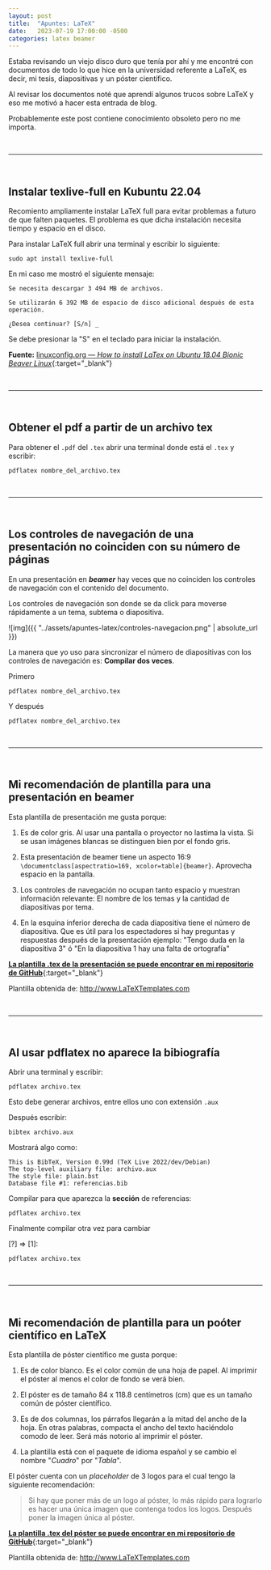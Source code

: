 ```yaml
---
layout: post
title:  "Apuntes: LaTeX"
date:   2023-07-19 17:00:00 -0500
categories: latex beamer
---
```


Estaba revisando un viejo disco duro que tenía por ahí y me encontré con documentos de todo lo que hice en la universidad referente a LaTeX, es decir, mi tesis, diapositivas y un póster científico.

Al revisar los documentos noté que aprendí algunos trucos sobre LaTeX y eso me motivó a hacer esta entrada de blog.

Probablemente este post contiene conocimiento obsoleto pero no me importa.



<br>
<hr>
<br>




## Instalar texlive-full en Kubuntu 22.04

Recomiento ampliamente instalar LaTeX full para evitar problemas a futuro de que falten paquetes. El problema es que dicha instalación necesita tiempo y espacio en el disco.

Para instalar LaTeX full abrir una terminal y escribir lo siguiente:

```
sudo apt install texlive-full
```
En mi caso me mostró el siguiente mensaje:

```
Se necesita descargar 3 494 MB de archivos.

Se utilizarán 6 392 MB de espacio de disco adicional después de esta operación.

¿Desea continuar? [S/n] _
```

Se debe presionar la "S" en el teclado para iniciar la instalación.

**Fuente:** [linuxconfig.org &mdash; *How to install LaTex on Ubuntu 18.04 Bionic Beaver Linux*](https://linuxconfig.org/how-to-install-latex-on-ubuntu-18-04-bionic-beaver-linux){:target="_blank"}



<br>
<hr>
<br>



## Obtener el pdf a partir de un archivo tex

Para obtener el `.pdf` del `.tex` abrir una terminal donde está el `.tex` y escribir:

```
pdflatex nombre_del_archivo.tex
```



<br>
<hr>
<br>



## Los controles de navegación de una presentación no coinciden con su número de páginas

En una presentación en ***beamer*** hay veces que no coinciden los controles de navegación con el contenido del documento. 

Los controles de navegación son donde se da click para moverse rápidamente a un tema, subtema o diapositiva.

![img]({{ "../assets/apuntes-latex/controles-navegacion.png" | absolute_url }})

La manera que yo uso para sincronizar el número de diapositivas con los controles de navegación es: **Compilar dos veces**.

Primero

```
pdflatex nombre_del_archivo.tex
```

Y después

```
pdflatex nombre_del_archivo.tex
```



<br>
<hr>
<br>



## Mi recomendación de plantilla para una presentación en beamer

<object data="{{ '../assets/apuntes-latex/presentacion.pdf' | absolute_url }}" width="100%" height="300" type="application/pdf"></object>

Esta plantilla de presentación me gusta porque:

1. Es de color gris. Al usar una pantalla o proyector no lastima la vista. Si se usan imágenes blancas se distinguen bien por el fondo gris.

2. Esta presentación de beamer tiene un aspecto 16:9 `\documentclass[aspectratio=169, xcolor=table]{beamer}`. Aprovecha espacio en la pantalla.

3. Los controles de navegación no ocupan tanto espacio y muestran información relevante: El nombre de los temas y la cantidad de diapositivas por tema.

4. En la esquina inferior derecha de cada diapositiva tiene el número de diapositiva. Que es útil para los espectadores si hay preguntas y respuestas después de la presentación ejemplo: "Tengo duda en la diapositiva 3" ó "En la diapositiva 1 hay una falta de ortografía"

[**La plantilla .tex de la presentación se puede encontrar en mi repositorio de GitHub**](https://github.com/JuanMX/plantillas-latex/tree/master/presentacion){:target="_blank"}

Plantilla obtenida de: http://www.LaTeXTemplates.com



<br>
<hr>
<br>



## Al usar pdflatex no aparece la bibiografía

Abrir una terminal y escribir:

```
pdflatex archivo.tex
```
Esto debe generar archivos, entre ellos uno con extensión `.aux`

Después escribir:

```
bibtex archivo.aux
```

Mostrará algo como:

```
This is BibTeX, Version 0.99d (TeX Live 2022/dev/Debian)
The top-level auxiliary file: archivo.aux
The style file: plain.bst
Database file #1: referencias.bib
```

Compilar para que aparezca la **sección** de referencias:

```
pdflatex archivo.tex
```

Finalmente compilar otra vez para cambiar 

[?] => [1]:

```
pdflatex archivo.tex
```



<br>
<hr>
<br>



## Mi recomendación de plantilla para un poóter científico en LaTeX

<object data="{{ '../assets/apuntes-latex/conference_poster_6.pdf' | absolute_url }}" width="100%" height="500" type="application/pdf"></object>

Esta plantilla de póster científico me gusta porque:

1. Es de color blanco. Es el color común de una hoja de papel. Al imprimir el póster al menos el color de fondo se verá bien.

2. El póster es de tamaño 84 x 118.8 centímetros (cm) que es un tamaño común de póster científico.

3. Es de dos columnas, los párrafos llegarán a la mitad del ancho de la hoja. En otras palabras, compacta el ancho del texto haciéndolo comodo de leer. Será más notorio al imprimir el póster.

4. La plantilla está con el paquete de idioma español y se cambio el nombre "*Cuadro*" por "*Tabla*".

El póster cuenta con un *placeholder* de 3 logos para el cual tengo la siguiente recomendación:

> Si hay que poner más de un logo al póster, lo más rápido para lograrlo es hacer una única imagen que contenga todos los logos. Después poner la imagen única al póster.

[**La plantilla .tex del póster se puede encontrar en mi repositorio de GitHub**](https://github.com/JuanMX/plantillas-latex/tree/master/poster){:target="_blank"}

Plantilla obtenida de: http://www.LaTeXTemplates.com